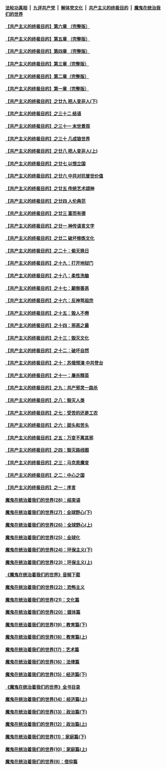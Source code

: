 

####  [法轮功真相](../../../../basic/blob/master/README.md?t=06071901) &nbsp;|&nbsp; [九评共产党](../../../../9ping.md/blob/master/README.md?t=06071901) &nbsp;|&nbsp; [解体党文化](../../../../jtdwh.md/blob/master/README.md?t=06071901)  &nbsp;|&nbsp; [共产主义的终极目的](../../../../gczydzjmd.md/blob/master/README.md?t=06071901) &nbsp;|&nbsp; [魔鬼在统治我们的世界](../../../../mgztzwmdsj.md/blob/master/README.md?t=06071901) 

#### [【共产主义的终极目的】第六章 （完整版）](../pages/nsc422/n11428913.md?t=06071901) 

#### [【共产主义的终极目的】第五章 （完整版）](../pages/nsc422/n11428912.md?t=06071901) 

#### [【共产主义的终极目的】第四章 （完整版）](../pages/nsc422/n11428907.md?t=06071901) 

#### [【共产主义的终极目的】第三章（完整版）](../pages/nsc422/n11428848.md?t=06071901) 

#### [【共产主义的终极目的】第二章（完整版）](../pages/nsc422/n11428831.md?t=06071901) 

#### [【共产主义的终极目的】第一章（完整版）](../pages/nsc422/n11417651.md?t=06071901) 

#### [【共产主义的终极目的】之廿九 把人变非人(下)](../pages/nsc422/n11344140.md?t=06071901) 

#### [【共产主义的终极目的】之三十二 结语](../pages/nsc422/n11360535.md?t=06071901) 

#### [【共产主义的终极目的】之三十一 末世景观](../pages/nsc422/n11351129.md?t=06071901) 

#### [【共产主义的终极目的】之三十 几成狼世界](../pages/nsc422/n11348280.md?t=06071901) 

#### [【共产主义的终极目的】之廿八 把人变非人(上)](../pages/nsc422/n11340492.md?t=06071901) 

#### [【共产主义的终极目的】之廿七 以恨立国](../pages/nsc422/n11336944.md?t=06071901) 

#### [【共产主义的终极目的】之廿六 中共对抗普世价值](../pages/nsc422/n11324785.md?t=06071901) 

#### [【共产主义的终极目的】之廿五 传统艺术颂神](../pages/nsc422/n11296396.md?t=06071901) 

#### [【共产主义的终极目的】之廿四 人伦典范](../pages/nsc422/n11296397.md?t=06071901) 

#### [【共产主义的终极目的】之廿三 富而有德](../pages/nsc422/n11283598.md?t=06071901) 

#### [【共产主义的终极目的】之廿一 神传语言文字](../pages/nsc422/n11263265.md?t=06071901) 

#### [【共产主义的终极目的】之廿二 破坏修炼文化](../pages/nsc422/n11245728.md?t=06071901) 

#### [【共产主义的终极目的】之二十：偷天换日](../pages/nsc422/n11238846.md?t=06071901) 

#### [【共产主义的终极目的】之十九：打开地狱门](../pages/nsc422/n11206376.md?t=06071901) 

#### [【共产主义的终极目的】之十八：柔性洗脑](../pages/nsc422/n11199994.md?t=06071901) 

#### [【共产主义的终极目的】之十七：颠倒善恶](../pages/nsc422/n11179782.md?t=06071901) 

#### [【共产主义的终极目的】之十六：反神骂祖宗](../pages/nsc422/n11166798.md?t=06071901) 

#### [【共产主义的终极目的】之十五：毁人不倦](../pages/nsc422/n11166792.md?t=06071901) 

#### [【共产主义的终极目的】之十四：邪恶之最](../pages/nsc422/n11150249.md?t=06071901) 

#### [【共产主义的终极目的】之十三：毁灭文化](../pages/nsc422/n11135227.md?t=06071901) 

#### [【共产主义的终极目的】之十二：破坏自然](../pages/nsc422/n11135214.md?t=06071901) 

#### [【共产主义的终极目的】之十：苏俄预演 中共登台](../pages/nsc422/n11118424.md?t=06071901) 

#### [【共产主义的终极目的】之十一：屠杀精英](../pages/nsc422/n11118442.md?t=06071901) 

#### [【共产主义的终极目的】之九：共产邪灵一路杀](../pages/nsc422/n11114139.md?t=06071901) 

#### [【共产主义的终极目的】之八：毁灭人类](../pages/nsc422/n11108503.md?t=06071901) 

#### [【共产主义的终极目的】之七：受苦的还是工农](../pages/nsc422/n11101809.md?t=06071901) 

#### [【共产主义的终极目的】之六：甜头和苦头](../pages/nsc422/n11096971.md?t=06071901) 

#### [【共产主义的终极目的】之五：万变不离其邪](../pages/nsc422/n11091285.md?t=06071901) 

#### [【共产主义的终极目的】之四：毁灭路线图](../pages/nsc422/n11086284.md?t=06071901) 

#### [【共产主义的终极目的】之三：马克思魔变](../pages/nsc422/n11061941.md?t=06071901) 

#### [【共产主义的终极目的】之二：中心之国](../pages/nsc422/n11047728.md?t=06071901) 

#### [【共产主义的终极目的】之一：序言](../pages/nsc422/n11086077.md?t=06071901) 

#### [魔鬼在统治着我们的世界(28)：结束语](../pages/nsc422/n10936246.md?t=06071901) 

#### [魔鬼在统治着我们的世界(27)：全球野心(下)](../pages/nsc422/n10928319.md?t=06071901) 

#### [魔鬼在统治着我们的世界(26)：全球野心(上)](../pages/nsc422/n10900318.md?t=06071901) 

#### [魔鬼在统治着我们的世界(25)：全球化](../pages/nsc422/n10788205.md?t=06071901) 

#### [魔鬼在统治着我们的世界(24)：环保主义(下)](../pages/nsc422/n10695307.md?t=06071901) 

#### [魔鬼在统治着我们的世界(23)：环保主义(上)](../pages/nsc422/n10688613.md?t=06071901) 

#### [《魔鬼在统治着我们的世界》音频下载](../pages/nsc422/n10635553.md?t=06071901) 

#### [魔鬼在统治着我们的世界(22)：恐怖主义](../pages/nsc422/n10614727.md?t=06071901) 

#### [魔鬼在统治着我们的世界(21)：文化篇](../pages/nsc422/n10597706.md?t=06071901) 

#### [魔鬼在统治着我们的世界(20)：媒体篇](../pages/nsc422/n10586579.md?t=06071901) 

#### [魔鬼在统治着我们的世界(19)：教育篇(下)](../pages/nsc422/n10564808.md?t=06071901) 

#### [魔鬼在统治着我们的世界(18)：教育篇(上)](../pages/nsc422/n10526970.md?t=06071901) 

#### [魔鬼在统治着我们的世界(17)：艺术篇](../pages/nsc422/n10499093.md?t=06071901) 

#### [魔鬼在统治着我们的世界(16)：法律篇](../pages/nsc422/n10485969.md?t=06071901) 

#### [魔鬼在统治着我们的世界(15)：经济篇(下)](../pages/nsc422/n10469975.md?t=06071901) 

#### [《魔鬼在统治着我们的世界》全书目录](../pages/nsc422/n10464261.md?t=06071901) 

#### [魔鬼在统治着我们的世界(14)：经济篇(上)](../pages/nsc422/n10457370.md?t=06071901) 

#### [魔鬼在统治着我们的世界(13)：政治篇(下)](../pages/nsc422/n10448270.md?t=06071901) 

#### [魔鬼在统治着我们的世界(12)：政治篇(上)](../pages/nsc422/n10444576.md?t=06071901) 

#### [魔鬼在统治着我们的世界(11)：家庭篇(下)](../pages/nsc422/n10440961.md?t=06071901) 

#### [魔鬼在统治着我们的世界(10)：家庭篇(上)](../pages/nsc422/n10435448.md?t=06071901) 

#### [魔鬼在统治着我们的世界(9)：信仰篇](../pages/nsc422/n10432159.md?t=06071901) 

